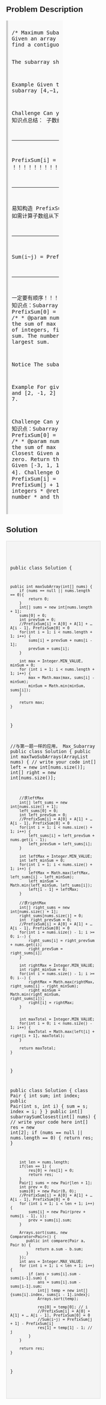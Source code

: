 <style>
  body { font-family: Arial, sans-serif; }
  .container { max-width: 50%; margin: auto; padding: 20px; }
  .comment-block { max-width: 50%; background-color: #f9f9f9; padding: 10px; border-left: 5px solid #ccc; }
  .code-block { background-color: #f4f4f4; padding: 10px; border: 1px solid #ddd; }
</style>

<div class='container'>
<h2>Problem Description</h2>
<div class='comment-block'>
<pre>
/* Maximum Subarray I
Given an array of integers, 
find a contiguous subarray which has the largest sum.

The subarray should contain at least one number.

Example
Given the array [−2,2,−3,4,−1,2,1,−5,3], 
the contiguous subarray [4,−1,2,1] has the largest sum = 6.

Challenge 
Can you do it in time complexity O(n)?
*/
/* 知识点总结： 
子数组 Subarray
令 
**********************************************************
PrefixSum[i] = A[0] + A[1] + … A[i - 1], PrefixSum[0] = 0   ！！！！！！！！！！
**********************************************************
易知构造 PrefixSum 耗费 O(n) 时间和 O(n) 空间
如需计算子数组从下标i到下标j之间的所有数之和
则有 :
**********************************************************
Sum(i~j) = PrefixSum[j + 1] - PrefixSum[i]  ！！！！！！！！！！
**********************************************************
一定要有顺序！！！ 除非Closest to zero 特殊情况
*/
/* 知识点：Subarray Problems
    PrefixSum[i] = A[0] + A[1] + … A[i - 1], PrefixSum[0] = 0
    Sum(i~j) = PrefixSum[j + 1] - PrefixSum[i]
*/
    /**
     * @param nums: A list of integers
     * @return: A integer indicate the sum of max subarray
     */
/* Maximum Subarray II
Given an array of integers, find two non-overlapping subarrays which have the largest sum.
The number in each subarray should be contiguous.
Return the largest sum.

Notice
The subarray should contain at least one number

Example
For given [1, 3, -1, 2, -1, 2], the two subarrays are [1, 3] and [2, -1, 2] or [1, 3, -1, 2] and [2], 
they both have the largest sum 7.

Challenge 
Can you do it in time complexity O(n) ?
*/
/* 知识点：Subarray Problems
    PrefixSum[i] = A[0] + A[1] + … A[i - 1], PrefixSum[0] = 0
    Sum(i~j) = PrefixSum[j + 1] - PrefixSum[i]
*/
    /**
     * @param nums: A list of integers
     * @return: An integer denotes the sum of max two non-overlapping subarrays
     */
/* Subarray Sum Closest
Given an integer array, find a subarray with sum closest to zero. 
Return the indexes of the first number and last number.
Example
Given [-3, 1, 1, -3, 5], return [0, 2], [1, 3], [1, 1], [2, 2] or [0, 4].
Challenge 
O(nlogn) time
*/
/* 知识点：Subarray Problems
    PrefixSum[i] = A[0] + A[1] + … A[i - 1], PrefixSum[0] = 0
    Sum(i~j) = PrefixSum[j + 1] - PrefixSum[i]
*/
    /**
     * @param nums: A list of integers
     * @return: A list of integers includes the index of the first number 
     *          and the index of the last number
     */
</pre>
</div>

<h2>Solution</h2>
<div class='code-block'>
<pre><code class='language-java'>




public class Solution {

    public int maxSubArray(int[] nums) {
        if (nums == null || nums.length == 0){
            return 0;
        }
        int[] sums = new int[nums.length + 1];
        sums[0] = 0;
        int prevSum = 0;
        //PrefixSum[i] = A[0] + A[1] + … A[i - 1], PrefixSum[0] = 0
        for(int i = 1; i < nums.length + 1; i++) {
            sums[i] = prevSum + nums[i - 1];
            prevSum = sums[i];
        }
        
        int max = Integer.MIN_VALUE, minSum = 0;
        for (int i = 1; i < nums.length + 1; i++) {
            max = Math.max(max, sums[i] - minSum);
            minSum = Math.min(minSum, sums[i]);
        }
        
        return max;
    }
}



//与第一题一样的应用， Max_Subarray
public class Solution {
    public int maxTwoSubArrays(ArrayList<Integer> nums) {
        // write your code
        int[] left = new int[nums.size()];
        int[] right = new int[nums.size()];
        
        //求leftMax
        int[] left_sums = new int[nums.size() + 1];
        left_sums[0] = 0;
        int left_prevSum = 0;
        //PrefixSum[i] = A[0] + A[1] + … A[i - 1], PrefixSum[0] = 0
        for(int i = 1; i < nums.size() + 1; i++) {
            left_sums[i] = left_prevSum + nums.get(i - 1);
            left_prevSum = left_sums[i];
        }
        
        int leftMax = Integer.MIN_VALUE;
        int left_minSum = 0;
        for(int i = 1; i < nums.size() + 1; i++) {
            leftMax = Math.max(leftMax, left_sums[i] - left_minSum);
            left_minSum = Math.min(left_minSum, left_sums[i]);
            left[i - 1] = leftMax;
        }
 
        //求rightMax
        int[] right_sums = new int[nums.size() + 1];
        right_sums[nums.size()] = 0;
        int  right_prevSum = 0;
        //PrefixSum[i] = A[0] + A[1] + … A[i - 1], PrefixSum[0] = 0
        for(int i = nums.size() - 1; i >= 0; i--) {
            right_sums[i] = right_prevSum + nums.get(i);
            right_prevSum = right_sums[i];
        }
        
        int rightMax = Integer.MIN_VALUE;
        int right_minSum = 0;
        for(int i = nums.size() - 1; i >= 0; i--) {
            rightMax = Math.max(rightMax, right_sums[i] - right_minSum);
            right_minSum = Math.min(right_minSum, right_sums[i]);
            right[i] = rightMax;
        }       
        
        
        int maxTotal = Integer.MIN_VALUE;
        for(int i = 0; i < nums.size() - 1; i++) {
            maxTotal = Math.max(left[i] + right[i + 1], maxTotal);
        }
        
        return maxTotal;
    }
}



public class Solution {
    class Pair {
        int sum;
        int index;
        public Pair(int s, int i) {
            sum = s;
            index = i;
        }
    }
    public int[] subarraySumClosest(int[] nums) {
        // write your code here
        int[] res = new int[2];
        if (nums == null || nums.length == 0) {
            return res;
        } 
        
        int len = nums.length;
        if(len == 1) {
            res[0] = res[1] = 0;
            return res;
        }
        Pair[] sums = new Pair[len + 1];
        int prev = 0;
        sums[0] = new Pair(0, 0);
        //PrefixSum[i] = A[0] + A[1] + … A[i - 1], PrefixSum[0] = 0
        for (int i = 1; i < len + 1; i++) {
            sums[i] = new Pair(prev + nums[i - 1], i);
            prev = sums[i].sum;
        }
        
        Arrays.sort(sums, new Comparator<Pair>() {
           public int compare(Pair a, Pair b) {
               return a.sum - b.sum;
           } 
        });
        int ans = Integer.MAX_VALUE;
        for (int i = 1; i < len + 1; i++) {
            if (ans > sums[i].sum - sums[i-1].sum) {
                ans = sums[i].sum - sums[i-1].sum;
                int[] temp = new int[]{sums[i].index, sums[i - 1].index};
                Arrays.sort(temp);

                res[0] = temp[0]; // i
                //PrefixSum[i] = A[0] + A[1] + … A[i - 1], PrefixSum[0] = 0
                //Sum(i~j) = PrefixSum[j + 1] - PrefixSum[i]
                res[1] = temp[1] - 1; // j
            }
        }
        
        return res;
    }
}








</code></pre>
</div>
</div>
